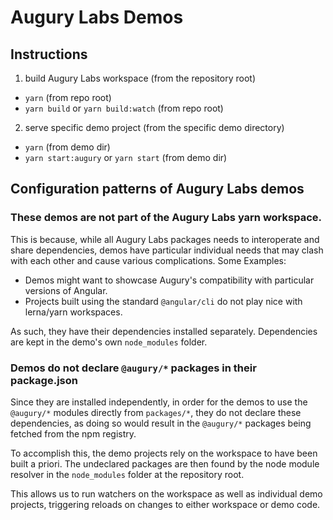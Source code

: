 # Augury Labs Demos

## Instructions

1. build Augury Labs workspace (from the repository root)

- `yarn` (from repo root)
- `yarn build` or `yarn build:watch` (from repo root)

2. serve specific demo project (from the specific demo directory)

- `yarn` (from demo dir)
- `yarn start:augury` or `yarn start` (from demo dir)

## Configuration patterns of Augury Labs demos

### These demos are not part of the Augury Labs yarn workspace.

This is because, while all Augury Labs packages needs to interoperate and share dependencies, demos
have particular individual needs that may clash with each other and cause various complications.
Some Examples:

- Demos might want to showcase Augury's compatibility with particular versions of Angular.
- Projects built using the standard `@angular/cli` do not play nice with lerna/yarn workspaces.

As such, they have their dependencies installed separately. Dependencies are kept in the demo's own `node_modules` folder.

### Demos do not declare `@augury/*` packages in their package.json

Since they are installed independently, in order for the demos to use the `@augury/*` modules directly from `packages/*`, they do not declare these dependencies, as doing so would result in the `@augury/*` packages being fetched from the npm registry.

To accomplish this, the demo projects rely on the workspace to have been built a priori. The undeclared packages are then found by the node module resolver in the `node_modules` folder at the repository root.

This allows us to run watchers on the workspace as well as individual demo projects, triggering reloads on changes to either workspace or demo code.
